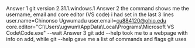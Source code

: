 Answer 1
git version 2.31.1.windows.1
Answer 2 
the command shows me the username, email and core editor (VS code) i had set in the last 3 lines
user.name=Chinonso Ugwumadu
user.email=cu884120@ohio.edu
core.editor="C:\Users\ugwum\AppData\Local\Programs\Microsoft VS Code\Code.exe" --wait
Answer 3 
git add --help took me to a webpage with info on add, while git --help gave me a list of commands and flags git uses